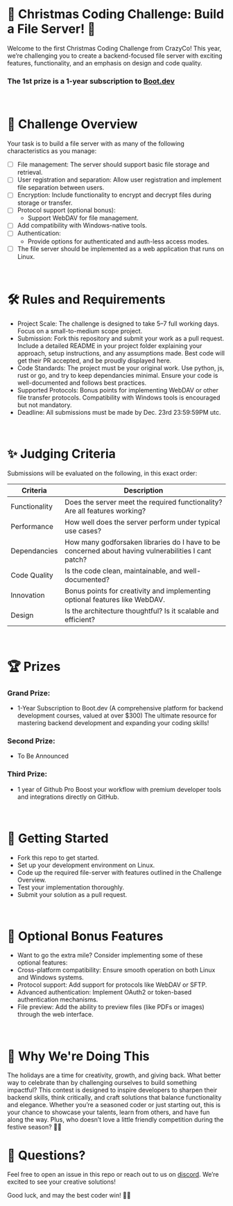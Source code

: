 # 🎄 Christmas Coding Challenge: Build a File Server! 🎄
Welcome to the first Christmas Coding Challenge from CrazyCo! This year, we’re challenging you to create a backend-focused file server with exciting features, functionality, and an emphasis on design and code quality. 

### The 1st prize is a 1-year subscription to [Boot.dev](https://boot.dev/) 
<br>

# 📜 Challenge Overview
Your task is to build a file server with as many of the following characteristics as you manage:

- [ ] File management: The server should support basic file storage and retrieval.
- [ ] User registration and separation: Allow user registration and implement file separation between users.
- [ ] Encryption: Include functionality to encrypt and decrypt files during storage or transfer.
- [ ] Protocol support (optional bonus):
  - Support WebDAV for file management.
- [ ] Add compatibility with Windows-native tools.
- [ ] Authentication:
  - Provide options for authenticated and auth-less access modes.
- [ ] The file server should be implemented as a web application that runs on Linux.
<br>

# 🛠 Rules and Requirements
- Project Scale:
  The challenge is designed to take 5–7 full working days. Focus on a small-to-medium scope project.
- Submission:
  Fork this repository and submit your work as a pull request.
  Include a detailed README in your project folder explaining your approach, setup instructions, and any assumptions made.
  Best code will get their PR accepted, and be proudly displayed here.
- Code Standards:
  The project must be your original work.
  Use python, js, rust or go, and try to keep dependancies minimal.
  Ensure your code is well-documented and follows best practices.
- Supported Protocols:
  Bonus points for implementing WebDAV or other file transfer protocols.
  Compatibility with Windows tools is encouraged but not mandatory.
- Deadline:
All submissions must be made by Dec. 23rd 23:59:59PM utc.
<br>

# ✨ Judging Criteria
Submissions will be evaluated on the following, in this exact order:

| Criteria |	Description |
|----------|--------------|
| Functionality |	Does the server meet the required functionality? Are all features working? |
| Performance |	How well does the server perform under typical use cases? |
| Dependancies |	How many godforsaken libraries do I have to be concerned about having vulnerabilities I cant patch? |
| Code Quality | Is the code clean, maintainable, and well-documented? |
| Innovation | Bonus points for creativity and implementing optional features like WebDAV. |
| Design | Is the architecture thoughtful? Is it scalable and efficient? |
<br>

# 🏆 Prizes
### Grand Prize:
- 1-Year Subscription to Boot.dev (A comprehensive platform for backend development courses, valued at over $300)
The ultimate resource for mastering backend development and expanding your coding skills!

### Second Prize:
- To Be Announced

### Third Prize:
- 1 year of Github Pro
Boost your workflow with premium developer tools and integrations directly on GitHub.
<br>

# 🚀 Getting Started
- Fork this repo to get started.
- Set up your development environment on Linux.
- Code up the required file-server with features outlined in the Challenge Overview.
- Test your implementation thoroughly.
- Submit your solution as a pull request.
<br>

# 🐾 Optional Bonus Features
- Want to go the extra mile? Consider implementing some of these optional features:
- Cross-platform compatibility: Ensure smooth operation on both Linux and Windows systems.
- Protocol support: Add support for protocols like WebDAV or SFTP.
- Advanced authentication: Implement OAuth2 or token-based authentication mechanisms.
- File preview: Add the ability to preview files (like PDFs or images) through the web interface.
<br>

# 🎅 Why We're Doing This
The holidays are a time for creativity, growth, and giving back. What better way to celebrate than by challenging ourselves to build something impactful? This contest is designed to inspire developers to sharpen their backend skills, think critically, and craft solutions that balance functionality and elegance. Whether you’re a seasoned coder or just starting out, this is your chance to showcase your talents, learn from others, and have fun along the way. Plus, who doesn’t love a little friendly competition during the festive season? 🎄✨
<br>

# 💬 Questions?
Feel free to open an issue in this repo or reach out to us on [discord](discord.gg/crazyco). We’re excited to see your creative solutions!

Good luck, and may the best coder win! 🎄✨
